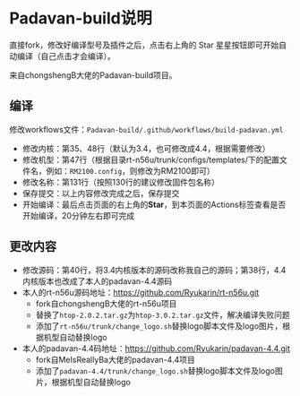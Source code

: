 # Padavan-build说明

直接fork，修改好编译型号及插件之后，点击右上角的 Star 星星按钮即可开始自动编译（自己点击才会编译）。

来自chongshengB大佬的Padavan-build项目。

## 编译

修改workflows文件：`Padavan-build/.github/workflows/build-padavan.yml`

- 修改内核：第35、48行（默认为3.4，也可修改成4.4，根据需要修改）
- 修改机型：第47行（根据目录rt-n56u/trunk/configs/templates/下的配置文件名，例如：`RM2100.config`，则修改为RM2100即可）
- 修改名称：第131行（按照130行的建议修改固件包名称）
- 保存提交：以上内容修改完成之后，保存提交
- 开始编译：最后点击页面的右上角的**Star**，到本页面的Actions标签查看是否开始编译，20分钟左右即可完成

## 更改内容

- 修改源码：第40行，将3.4内核版本的源码改称我自己的源码；第38行，4.4内核版本也改成了本人的padavan-4.4源码
- 本人的rt-n56u源码地址：https://github.com/Ryukarin/rt-n56u.git
  - fork自chongshengB大佬的rt-n56u项目
  - 替换了`htop-2.0.2.tar.gz`为`htop-3.0.2.tar.gz`文件，解决编译失败问题
  - 添加了`rt-n56u/trunk/change_logo.sh`替换logo脚本文件及logo图片，根据机型自动替换logo
- 本人的padavan-4.4码地址：https://github.com/Ryukarin/padavan-4.4.git
  - fork自MeIsReallyBa大佬的padavan-4.4项目
  - 添加了`padavan-4.4/trunk/change_logo.sh`替换logo脚本文件及logo图片，根据机型自动替换logo
